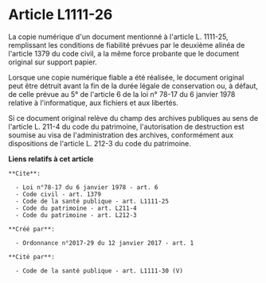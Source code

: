 # Article L1111-26

La copie numérique d'un document mentionné à l'article L. 1111-25, remplissant les conditions de fiabilité prévues par le
deuxième alinéa de l'article 1379 du code civil, a la même force probante que le document original sur support papier. 

Lorsque une copie numérique fiable a été réalisée, le document original peut être détruit avant la fin de la durée légale de
conservation ou, à défaut, de celle prévue au 5° de l'article 6 de la loi n° 78-17 du 6 janvier 1978 relative à
l'informatique, aux fichiers et aux libertés. 

Si ce document original relève du champ des archives publiques au sens de l'article L. 211-4 du code du patrimoine,
l'autorisation de destruction est soumise au visa de l'administration des archives, conformément aux dispositions de
l'article L. 212-3 du code du patrimoine.

**Liens relatifs à cet article**

	**Cite**:

	  - Loi n°78-17 du 6 janvier 1978 - art. 6
	  - Code civil - art. 1379
	  - Code de la santé publique - art. L1111-25
	  - Code du patrimoine - art. L211-4
	  - Code du patrimoine - art. L212-3

	**Créé par**:

	  - Ordonnance n°2017-29 du 12 janvier 2017 - art. 1

	**Cité par**:

	  - Code de la santé publique - art. L1111-30 (V)
